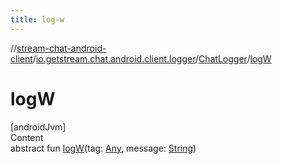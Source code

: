 ```yaml
---
title: log-w
---
```

//[stream-chat-android-client](../../../index.md)/[io.getstream.chat.android.client.logger](../index.md)/[ChatLogger](index.md)/[logW](logW.md)



# logW  
[androidJvm]  
Content  
abstract fun [logW](logW.md)(tag: [Any](https://kotlinlang.org/api/latest/jvm/stdlib/kotlin/-any/index.html), message: [String](https://kotlinlang.org/api/latest/jvm/stdlib/kotlin/-string/index.html))  



